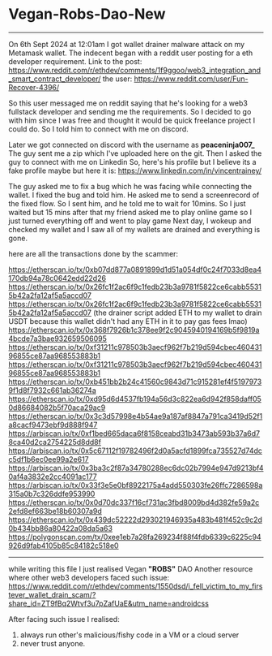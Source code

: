 # Vegan-Robs-Dao-New

<hr>

On 6th Sept 2024 at 12:01am I got wallet drainer malware attack on my Metamask wallet. The indecent began with a reddit user posting for a eth developer requirement.
Link to the post: https://www.reddit.com/r/ethdev/comments/1f9ggoo/web3_integration_and_smart_contract_developer/
the user: https://www.reddit.com/user/Fun-Recover-4396/

So this user messaged me on reddit saying that he's looking for a web3 fullstack developer and sending me the requirements. So I decided to go with him since I was free and thought it would be quick freelance project I could do. So I told him to connect with me on discord.

Later we got connected on discord with the username as **peaceninja007_** The guy sent me a zip which I've uploaded here on the git. Then I asked the guy to connect with me on Linkedin
So, here's his profile but I believe its a fake profile maybe but here it is: https://www.linkedin.com/in/vincentrainey/

The guy asked me to fix a bug which he was facing while connecting the wallet. I fixed the bug and told him. He asked me to send a screenrecord of the fixed flow. So I sent him, and he told me to wait for 10mins. So I just waited but 15 mins after that my friend asked me to play online game so I just turned everything off and went to play game
Next day, I wokeup and checked my wallet and I saw all of my wallets are drained and everything is gone.

here are all the transactions done by the scammer:

https://etherscan.io/tx/0xb07dd877a0891899d1d51a054df0c24f7033d8ea4170db94a78c0642edd22d26
https://etherscan.io/tx/0x26fc1f2ac6f9c1fedb23b3a9781f5822ce6cabb55315b42a2fa12af5a5accd07
https://etherscan.io/tx/0x26fc1f2ac6f9c1fedb23b3a9781f5822ce6cabb55315b42a2fa12af5a5accd07 (the drainer script added ETH to my wallet to drain USDT because this wallet didn't had any ETH in it to pay gas fees lmao)
https://etherscan.io/tx/0x368f7926b1c378ee9f2c9045940194169b5f9819a4bcde7a3bae932659506095
https://etherscan.io/tx/0xf31211c978503b3aecf962f7b219d594cbec46043196855ce87aa968553883b1 
https://etherscan.io/tx/0xf31211c978503b3aecf962f7b219d594cbec46043196855ce87aa968553883b1
https://etherscan.io/tx/0xb451bb2b24c41560c9843d71c915281ef4f51979739f1d8f7932c661ab36274a
https://etherscan.io/tx/0xd95d6d4537fb194a56d3c822ea6d942f858daff050d86684082b5f70aca29ac9
https://etherscan.io/tx/0x3c3d57998e4b54ae9a187af8847a791ca3419d52f1a8cacf9473ebf9d888f947
https://arbiscan.io/tx/0xf1bed665daca6f8158ceabd31b3473ab593b37a6d78ca40d2ca2754225d8dd8f
https://arbiscan.io/tx/0x5c67112f19782496f2d0a5acfd1899fca735527d74dcc5df1b6ec0ee99a2e617
https://arbiscan.io/tx/0x3ba3c2f87a34780288ec6dc02b7994e947d9213bf40af4a3832e2cc4091ac177
https://arbiscan.io/tx/0x33f3e5e0bf8922175a4add550303fe26ffc7286598a315a0b7c326ddfe953990
https://etherscan.io/tx/0x0d70dc337f16cf731ac3fbd8009bd4d382fe59a2c2efd8ef663be18b60307a9d
https://etherscan.io/tx/0x439dc52222d293021946935a483b481f452c9c2d0b434bb86a80422a08da5a63
https://polygonscan.com/tx/0xee1eb7a28fa269234f88f4fdb6339c6225c94926d9fab4105b85c84182c518e0

<hr>

while writing this file I just realised Vegan **"ROBS"** DAO 
Another resource where other web3 developers faced such issue: https://www.reddit.com/r/ethdev/comments/1550dsd/i_fell_victim_to_my_firstever_wallet_drain_scam/?share_id=ZT9fBq2Wtvf3u7pZafUaE&utm_name=androidcss

After facing such issue I realised:
1. always run other's malicious/fishy code in a VM or a cloud server
2. never trust anyone.  
